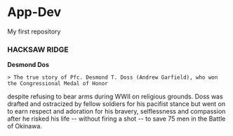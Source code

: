 # App-Dev
My first repository

### HACKSAW RIDGE
**Desmond Dos**

	> The true story of Pfc. Desmond T. Doss (Andrew Garfield), who won the Congressional Medal of Honor 
despite refusing to bear arms during WWII on religious grounds. Doss was drafted and ostracized by fellow 
soldiers for his pacifist stance but went on to earn respect and adoration for his bravery, selflessness 
and compassion after he risked his life -- without firing a shot -- to save 75 men in the Battle of Okinawa.


	
	
